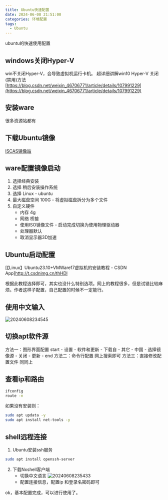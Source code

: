 ```yaml
---
title: Ubuntu快速配置
date: 2024-06-08 21:51:00
categories: 环境配置
tags:
  - Ubuntu
---
```

ubuntu的快速使用配置
<!-- more -->

## windows关闭Hyper-V 
win不关闭Hyper-V，会导致虚拟机运行卡机。
超详细讲解win10 Hyper-V 关闭(禁用)方法
[https://blog.csdn.net/weixin_46706771/article/details/107991229](https://blog.csdn.net/weixin_46706771/article/details/107991229)

## 安装ware
很多资源站都有

## 下载Ubuntu镜像
[ISCAS镜像站](https://mirror.iscas.ac.cn/ubuntu-releases/23.10/)

## ware配置镜像启动
1. 选择经典安装
2. 选择 稍后安装操作系统
3. 选择 Linux - ubuntu
4. 最大磁盘空间 100G - 将虚拟磁盘拆分为多个文件
5. 自定义硬件
   - 内存 4g
   - 网络 桥接
   - 使用ISO镜像文件 - 启动完成切换为使用物理驱动器
   - 处理器默认
   - 取消显示器3D加速
  
## Ubuntu启动配置
[【Linux】Ubuntu23.10+VMWare17虚拟机的安装教程 -  CSDN App]http://t.csdnimg.cn/thHDl

根据此教程选择即可，其实也没什么特别选项。网上的教程很多，但是试错比较麻烦。作者这样子配置，自己配置的时候不一定能行。


## 使用中文输入
![20240608234545](https://s2.loli.net/2024/06/08/5CXabrDudRhIH8G.png)

## 切换apt软件源
方法一：图形界面配置
start - 设置 - 软件和更新 - 下载自 - 其它 - 中国 - 选择镜像源 - 关闭 - 更新 - end
方法二：命令行配置
网上搜索即可
方法三：直接修改配置文件
同同上

## 查看ip和路由
```bash
ifconfig
route -n
```
如果没有安装则：
```bash
sudo apt updata -y 
sudo apt install net-tools -y 
```

## shell远程连接
1. Ubuntu安装ssh服务
```bash
sudo apt install openssh-server
```
2. 下载Nxshell客户端
    - 切换中文语言
![20240608235433](https://s2.loli.net/2024/06/08/IOiBvy1nqXfKjAU.png)
    - 配置连接信息，配置ip 和登录名密码即可

ok，基本配置完成，可以进行使用了。